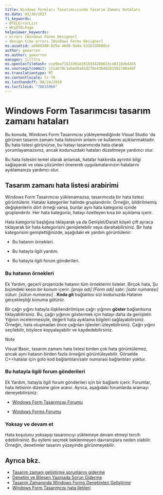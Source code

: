 ```yaml
---
title: Windows Formları Tasarımcısında Tasarım Zamanı Hataları
ms.date: 03/30/2017
f1_keywords:
- DTELErrorList
- WhyDTELPage
helpviewer_keywords:
- errors [Windows Forms Designer]
- design-time errors [Windows Forms Designer]
ms.assetid: ad408380-825a-46d8-9a4a-531b130b88ce
author: gewarren
ms.author: gewarren
manager: jillfra
ms.openlocfilehash: cce9baf1523391e281593428b633c401103b42b5
ms.sourcegitcommit: 121ab70c1ebedba41d276e436dd2b1502748a49f
ms.translationtype: MT
ms.contentlocale: tr-TR
ms.lasthandoff: 08/24/2019
ms.locfileid: "70015966"
---
```

# <a name="design-time-errors-in-the-windows-forms-designer"></a>Windows Form Tasarımcısı tasarım zamanı hataları

Bu konuda, Windows Form Tasarımcısı yükleyemediğinde Visual Studio 'da görünen tasarım zamanı hata listesinin anlamı ve kullanımı açıklanmaktadır. Bu hata listesi görünürse, bu hatayı tasarımcıda hata olarak yorumlayamazsınız, ancak kodunuzdaki hataları düzeltmeye yardımcı olur.

Bu hata listesini temel olarak anlamak, hatalar hakkında ayrıntılı bilgi sağlayarak ve olası çözümleri önererek uygulamalarınızın hatalarını ayıklamanıza yardımcı olur.

## <a name="the-design-time-error-list-interface"></a>Tasarım zamanı hata listesi arabirimi

Windows Form Tasarımcısı yüklenamazsa, tasarımcıda bir hata listesi görüntülenir. Hatalar kategoriler halinde gruplandırılır. Örneğin, bildirilmemiş değişkenlerin dört örneği varsa, bunlar aynı hata kategorisi içinde gruplandırılır. Her hata kategorisi, hatayı özetleyen kısa bir açıklama içerir.

Hata kategorisi başlığına tıklayarak ya da Genişlet/Daralt köşeli çift ayraca tıklayarak bir hata kategorisini genişletebilir veya daraltabilirsiniz. Bir hata kategorisini genişlettiğinizde, aşağıdaki ek yardım görüntülenir:

- Bu hatanın örnekleri.

- Bu hatayla ilgili yardım.

- Bu hatayla ilgili forum gönderileri.

### <a name="instances-of-this-error"></a>Bu hatanın örnekleri

Ek Yardım, geçerli projenizde hatanın tüm örneklerini listeler. Birçok hata, Şu biçimdeki kesin bir konum içerir: *[proje adı]* *[Form adı]* satır: *[satır numarası]* sütun: *[sütun numarası]* . **Koda git** bağlantısı sizi kodunuzda Hatanın gerçekleştiği konuma götürür.

Bir çağrı yığını hatayla ilişkilendirilmişse çağrı yığınını **göster** bağlantısına tıklayabilirsiniz. Bu, çağrı yığınını göstermek için hatayı daha da genişletir. Yığının incelenmesiyle, değerli hata ayıklama bilgileri sağlayabilirsiniz. Örneğin, hata oluşmadan önce çağrılan işlevleri izleyebilirsiniz. Çağrı yığını seçilebilir, böylece kopyalayabilir ve kaydedebilirsiniz.

> [!NOTE]
> Visual Basic, tasarım zamanı hata listesi birden çok hata görüntülemez, ancak aynı hatanın birden fazla örneğini görüntüleyebilir. Görselde C++hatalar için goto kod bağlantıları/satır numarası bağlantıları yoktur.

### <a name="forum-posts-about-this-error"></a>Bu hatayla ilgili forum gönderileri

Ek Yardım, hatayla ilgili forum gönderileri için bir bağlantı içerir. Forumlar, hata iletisinin dizesine göre aranır. Ayrıca, aşağıdaki forumlarda aramayı deneyebilirsiniz:

- [Windows Form Tasarımcısı Forumu](https://social.msdn.microsoft.com/Forums/windows/home?forum=winformsdesigner)

- [Windows Forms Forumu](https://social.msdn.microsoft.com/Forums/windows/home?category=windowsforms)

### <a name="ignore-and-continue"></a>Yoksay ve devam et

Hata koşulunu yoksayıp tasarımcıyı yüklemeye devam etmeyi tercih edebilirsiniz. Bu eylemi seçmek beklenmeyen davranışlara neden olabilir. Örneğin, denetimler tasarım yüzeyinde görünmeyebilir.

## <a name="see-also"></a>Ayrıca bkz.

- [Tasarım zamanı geliştirme sorunlarını giderme](https://docs.microsoft.com/previous-versions/visualstudio/visual-studio-2013/ms171843(v=vs.120))
- [Denetim ve Bileşen Yazmada Sorun Giderme](troubleshooting-control-and-component-authoring.md)
- [Tasarım Zamanında Windows Forms Denetimleri Geliştirme](developing-windows-forms-controls-at-design-time.md)
- [Windows Form Tasarımcısı hata Iletileri](https://docs.microsoft.com/previous-versions/visualstudio/visual-studio-2010/ms233640(v=vs.100))
